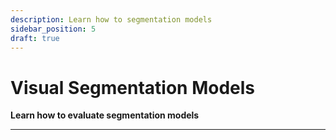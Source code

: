 ```yaml
---
description: Learn how to segmentation models
sidebar_position: 5
draft: true
---
```


# Visual Segmentation Models

**Learn how to evaluate segmentation models**
<hr />
